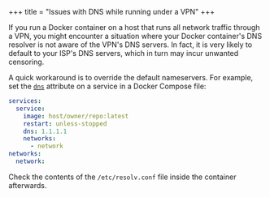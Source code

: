 +++
title = "Issues with DNS while running under a VPN"
+++

If you run a Docker container on a host that runs all network traffic through a VPN, you might encounter a situation where your Docker container's DNS resolver is not aware of the VPN's DNS servers. In fact, it is very likely to default to your ISP's DNS servers, which in turn may incur unwanted censoring.

A quick workaround is to override the default nameservers. For example, set the [`dns`](https://docs.docker.com/reference/compose-file/services/#dns) attribute on a service in a Docker Compose file:

```yaml
services:
  service:
    image: host/owner/repo:latest
    restart: unless-stopped
    dns: 1.1.1.1
    networks:
      - network
networks:
  network:
```

Check the contents of the `/etc/resolv.conf` file inside the container afterwards.
